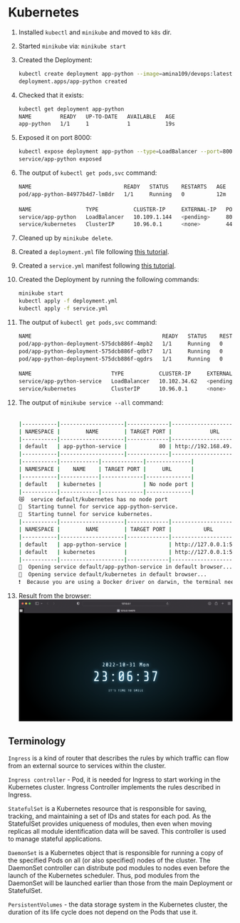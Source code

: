 # Kubernetes

1. Installed `kubectl` and `minikube` and moved to `k8s` dir.

1. Started `minikube` via:
    `minikube start`

1. Created the Deployment:

    ```sh
    kubectl create deployment app-python --image=amina109/devops:latest
    deployment.apps/app-python created
    ```

1. Checked that it exists:

    ```sh
    kubectl get deployment app-python
    NAME         READY   UP-TO-DATE   AVAILABLE   AGE
    app-python   1/1     1            1           19s
    ```

1. Exposed it on port 8000:

    ```sh
    kubectl expose deployment app-python --type=LoadBalancer --port=8000
    service/app-python exposed
    ```

1. The output of `kubectl get pods,svc` command:

    ```sh
    NAME                             READY   STATUS    RESTARTS   AGE
    pod/app-python-84977b4d7-lm8dr   1/1     Running   0          12m

    NAME                 TYPE           CLUSTER-IP     EXTERNAL-IP   PORT(S)          AGE
    service/app-python   LoadBalancer   10.109.1.144   <pending>     8000:31261/TCP   9m8s
    service/kubernetes   ClusterIP      10.96.0.1      <none>        443/TCP          14m
    ```

1. Cleaned up by `minikube delete`.

1. Created a `deployment.yml` file following [this tutorial](https://kubernetes.io/docs/concepts/workloads/controllers/deployment/#creating-a-deployment).

1. Created a `service.yml` manifest following [this tutorial](https://kubernetes.io/docs/concepts/services-networking/service/#defining-a-service).

1. Created the Deployment by running the following commands:

    ```sh
    minikube start
    kubectl apply -f deployment.yml
    kubectl apply -f service.yml
    ```

1. The output of `kubectl get pods,svc` command:

    ```sh
    NAME                                         READY   STATUS    RESTARTS   AGE
    pod/app-python-deployment-575dcb886f-4mpb2   1/1     Running   0          22s
    pod/app-python-deployment-575dcb886f-qdbt7   1/1     Running   0          22s
    pod/app-python-deployment-575dcb886f-qgdrs   1/1     Running   0          22s

    NAME                         TYPE           CLUSTER-IP     EXTERNAL-IP   PORT(S)        AGE
    service/app-python-service   LoadBalancer   10.102.34.62   <pending>     80:30545/TCP   13s
    service/kubernetes           ClusterIP      10.96.0.1      <none>        443/TCP        45s
    ```

1. The output of `minikube service --all` command:

    ```sh

    |-----------|--------------------|-------------|---------------------------|
    | NAMESPACE |        NAME        | TARGET PORT |            URL            |
    |-----------|--------------------|-------------|---------------------------|
    | default   | app-python-service |          80 | http://192.168.49.2:30545 |
    |-----------|--------------------|-------------|---------------------------|
    |-----------|------------|-------------|--------------|
    | NAMESPACE |    NAME    | TARGET PORT |     URL      |
    |-----------|------------|-------------|--------------|
    | default   | kubernetes |             | No node port |
    |-----------|------------|-------------|--------------|
    😿  service default/kubernetes has no node port
    🏃  Starting tunnel for service app-python-service.
    🏃  Starting tunnel for service kubernetes.
    |-----------|--------------------|-------------|------------------------|
    | NAMESPACE |        NAME        | TARGET PORT |          URL           |
    |-----------|--------------------|-------------|------------------------|
    | default   | app-python-service |             | http://127.0.0.1:54670 |
    | default   | kubernetes         |             | http://127.0.0.1:54671 |
    |-----------|--------------------|-------------|------------------------|
    🎉  Opening service default/app-python-service in default browser...
    🎉  Opening service default/kubernetes in default browser...
    ❗  Because you are using a Docker driver on darwin, the terminal needs to be open to run it.
    ```

1. Result from the browser:
    ![browser](images/1.png)

## Terminology

`Ingress` is a kind of router that describes the rules by which traffic can flow from an external source to services within the cluster.

`Ingress controller` - Pod, it is needed for Ingress to start working in the Kubernetes cluster. Ingress Controller implements the rules described in Ingress.

`StatefulSet` is a Kubernetes resource that is responsible for saving, tracking, and maintaining a set of IDs and states for each pod. As the StatefulSet provides uniqueness of modules, then even when moving replicas all module identification data will be saved. This controller is used to manage stateful applications.

`DaemonSet` is a Kubernetes object that is responsible for running a copy of the specified Pods on all (or also specified) nodes of the cluster. The DaemonSet controller can distribute pod modules to nodes even before the launch of the Kubernetes scheduler. Thus, pod modules from the DaemonSet will be launched earlier than those from the main Deployment or StatefulSet.

`PersistentVolumes` - the data storage system in the Kubernetes cluster, the duration of its life cycle does not depend on the Pods that use it.
